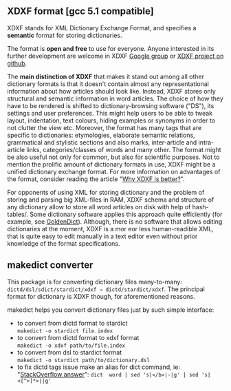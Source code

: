 ## XDXF format [gcc 5.1 compatible]
XDXF stands for XML Dictionary Exchange Format, and specifies a **semantic** format for storing dictionaries.

The format is **open and free** to use for everyone. Anyone interested in its further development are welcome in XDXF [Google group](https://groups.google.com/forum/#!forum/xdxf-format) or [XDXF project on github](https://github.com/soshial/xdxf_makedict/).

The **main distinction of XDXF** that makes it stand out among all other dictionary formats is that it doesn't contain almost any representational information about how articles should look like.
Instead, XDXF stores only structural and semantic information in word articles.
The choice of how they have to be rendered is shifted to dictionary-browsing software ("DS"), its settings and user preferences. This might help users to be able to tweak layout, indentation, text colours, hiding examples or synonyms in order to not clutter the view etc.
Moreover, the format has many tags that are specific to dictionaries: etymologies, elaborate semantic relations, grammatical and stylistic sections and also marks, inter-article and intra-article links, categories/classes of words and many other. The format might be also useful not only for common, but also for scientific purposes. Not to mention the prolific amount of dictionary formats in use, XDXF might be a unified dictionary exchange format.
For more information on advantages of the format, consider reading the article "[Why XDXF is better?](https://github.com/soshial/xdxf_makedict/wiki/Why-is-XDXF-better%3F)". 

For opponents of using XML for storing dictionary and the problem of storing and parsing big XML-files in RAM, XDXF schema and structure of any dictionary allow to store all word articles on disk with help of hash-tables/. Some dictionary software applies this approach quite efficiently (for example, see [GoldenDict](http://goldendict.org/)).
Although, there is no software that allows editing dictionaries at the moment, XDXF is a mor eor less human-readible XML, that is quite easy to edit manually in a text editor even without prior knowledge of the format specifications.

## makedict converter
This package is for converting dictionary files many-to-many: `dictd/dsl/sdict/stardict/xdxf → dictd/stardict/xdxf`. The principal format for dictionary is XDXF though, for aforementioned reasons.

makedict helps you convert dictionary files just by such simple interface:  
* to convert from dictd format to stardict  
`makedict -o stardict file.index`  
* to convert from dictd format to xdxf format  
`makedict -o xdxf path/to/file.index`  
* to convert from dsl to stardict format  
`makedict -o stardict path/to/dictionary.dsl`  
* to fix dictd tags issue make an alias for dict command, ie: "[StackOverflow answer](http://stackoverflow.com/questions/12719128/remove-replace-html-tags-in-bash/12719155#12719155)":
`dict  word | sed 's|</b>|-|g' | sed 's|<[^>]*>||g'`
